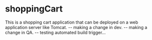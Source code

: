 # shoppingCart
This is a shopping cart application that can be deployed on a web application server like Tomcat.
-- making a change in dev.
-- making a change in QA.
-- testing automated build trigger...  

